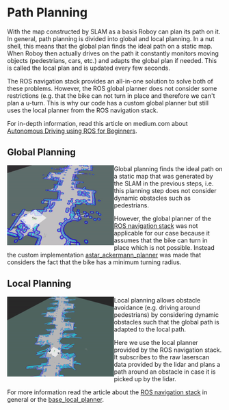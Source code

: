 # Path Planning
With the map constructed by SLAM as a basis Roboy can plan its path on it. In general, path planning is divided into global and local planning. In a nut shell, this means that the global plan finds the ideal path on a static map. When Roboy then actually drives on the path it constantly monitors moving objects (pedestrians, cars, etc.) and adapts the global plan if needed. This is called the local plan and is updated every few seconds.

The ROS navigation stack provides an all-in-one solution to solve both of these problems. However, the ROS global planner does not consider some restrictions (e.g. that the bike can not turn in place and therefore we can't plan a u-turn. This is why our code has a custom global planner but still uses the local planner from the ROS navigation stack.


For in-depth information, read this article on medium.com about [Autonomous Driving using ROS for Beginners](https://medium.com/@alex.melkonyan/9885dc28ea2). 


## Global Planning

<img align="left" src="https://github.com/Roboy/autonomous_driving/blob/wiki-material/wiki-material/overview/global_planner_4_3.gif" width="250">

Global planning finds the ideal path on a static map that was generated by the SLAM in the previous steps, i.e. this planning step does not consider dynamic obstacles such as pedestrians.

However, the global planner of the [ROS navigation stack](http://wiki.ros.org/navigation) was not applicable for our case because it assumes that the bike can turn in place which is not possible. Instead the custom implementation [astar_ackermann_planner](https://github.com/melkonyan/astar_ackermann_planner/tree/master) was made that considers the fact that the bike has a minimum turning radius.



## Local Planning

<img align="left" src="https://github.com/Roboy/autonomous_driving/blob/wiki-material/wiki-material/overview/local_planner_4_3.gif" width="250">

Local planning allows obstacle avoidance (e.g. driving around pedestrians) by considering dynamic obstacles such that the global path is adapted to the local path.

Here we use the local planner provided by the ROS navigation stack. It subscribes to the raw laserscan data provided by the lidar and plans a path around an obstacle in case it is picked up by the lidar.

For more information read the article about the [ROS navigation stack](http://wiki.ros.org/navigation) in general or the [base_local_planner](http://wiki.ros.org/base_local_planner?distro=melodic). 

